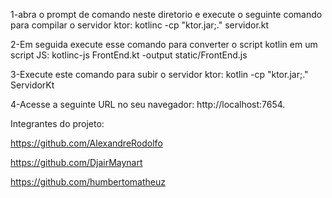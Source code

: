 1-abra o prompt de comando neste diretorio e execute o seguinte comando para compilar o servidor ktor:
kotlinc -cp "ktor.jar;." servidor.kt

2-Em seguida execute esse comando para converter o script kotlin em um script JS:
kotlinc-js FrontEnd.kt -output static/FrontEnd.js

3-Execute este comando para subir o servidor ktor:
kotlin -cp "ktor.jar;." ServidorKt

4-Acesse a seguinte URL no seu navegador: http://localhost:7654.

Integrantes do projeto:

https://github.com/AlexandreRodolfo

https://github.com/DjairMaynart

https://github.com/humbertomatheuz
